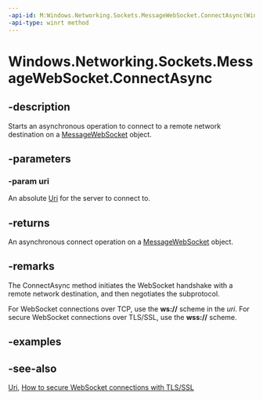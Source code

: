 ```yaml
---
-api-id: M:Windows.Networking.Sockets.MessageWebSocket.ConnectAsync(Windows.Foundation.Uri)
-api-type: winrt method
---
```


<!-- Method syntax
public Windows.Foundation.IAsyncAction ConnectAsync(Windows.Foundation.Uri uri)
-->

# Windows.Networking.Sockets.MessageWebSocket.ConnectAsync

## -description
Starts an asynchronous operation to connect to a remote network destination on a [MessageWebSocket](messagewebsocket.md) object.

## -parameters
### -param uri
An absolute [Uri](../windows.foundation/uri.md) for the server to connect to.

## -returns
An asynchronous connect operation on a [MessageWebSocket](messagewebsocket.md) object.

## -remarks
The ConnectAsync method initiates the WebSocket handshake with a remote network destination, and then negotiates the subprotocol.

For WebSocket connections over TCP, use the **ws://** scheme in the *uri*. For secure WebSocket connections over TLS/SSL, use the **wss://** scheme.

## -examples

## -see-also
[Uri](../windows.foundation/uri.md), [How to secure WebSocket connections with TLS/SSL](https://msdn.microsoft.com/library/0edaa6c3-f16d-4578-a039-60c547e99ad4)
